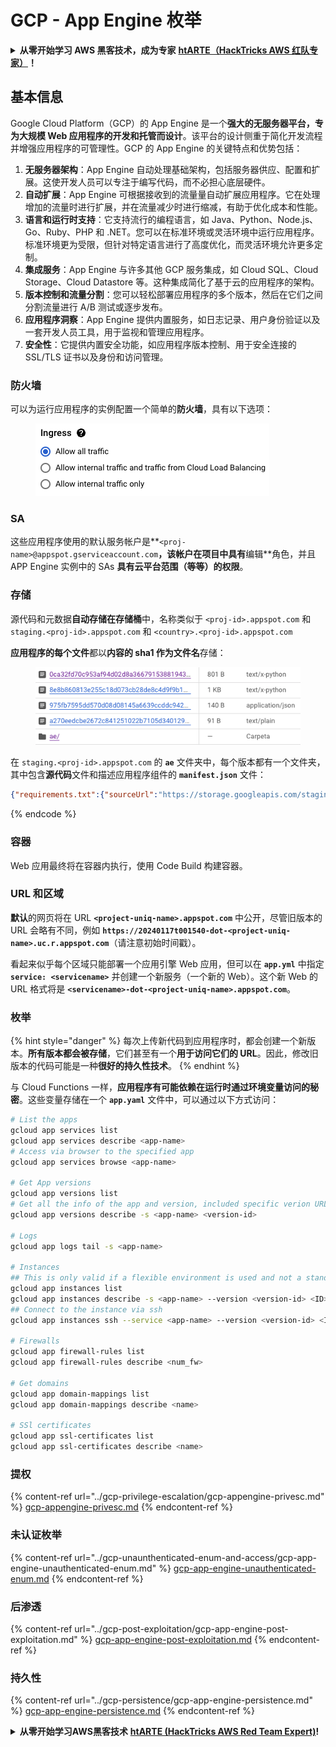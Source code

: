 # GCP - App Engine 枚举

<details>

<summary><strong>从零开始学习 AWS 黑客技术，成为专家</strong> <a href="https://training.hacktricks.xyz/courses/arte"><strong>htARTE（HackTricks AWS 红队专家）</strong></a><strong>！</strong></summary>

支持 HackTricks 的其他方式：

- 如果您想看到您的**公司在 HackTricks 中做广告**或**下载 PDF 版本的 HackTricks**，请查看[**订阅计划**](https://github.com/sponsors/carlospolop)!
- 获取[**官方 PEASS & HackTricks 商品**](https://peass.creator-spring.com)
- 探索[**PEASS 家族**](https://opensea.io/collection/the-peass-family)，我们的独家[**NFT**](https://opensea.io/collection/the-peass-family)收藏品
- **加入** 💬 [**Discord 群组**](https://discord.gg/hRep4RUj7f) 或 [**电报群组**](https://t.me/peass) 或在 **Twitter** 🐦 [**@hacktricks\_live**](https://twitter.com/hacktricks\_live)** 上关注我们**。
- 通过向 [**HackTricks**](https://github.com/carlospolop/hacktricks) 和 [**HackTricks Cloud**](https://github.com/carlospolop/hacktricks-cloud) github 仓库提交 PR 来分享您的黑客技巧。

</details>

## 基本信息 <a href="#reviewing-app-engine-configurations" id="reviewing-app-engine-configurations"></a>

Google Cloud Platform（GCP）的 App Engine 是一个**强大的无服务器平台，专为大规模 Web 应用程序的开发和托管而设计**。该平台的设计侧重于简化开发流程并增强应用程序的可管理性。GCP 的 App Engine 的关键特点和优势包括：

1. **无服务器架构**：App Engine 自动处理基础架构，包括服务器供应、配置和扩展。这使开发人员可以专注于编写代码，而不必担心底层硬件。
2. **自动扩展**：App Engine 可根据接收到的流量量自动扩展应用程序。它在处理增加的流量时进行扩展，并在流量减少时进行缩减，有助于优化成本和性能。
3. **语言和运行时支持**：它支持流行的编程语言，如 Java、Python、Node.js、Go、Ruby、PHP 和 .NET。您可以在标准环境或灵活环境中运行应用程序。标准环境更为受限，但针对特定语言进行了高度优化，而灵活环境允许更多定制。
4. **集成服务**：App Engine 与许多其他 GCP 服务集成，如 Cloud SQL、Cloud Storage、Cloud Datastore 等。这种集成简化了基于云的应用程序的架构。
5. **版本控制和流量分割**：您可以轻松部署应用程序的多个版本，然后在它们之间分割流量进行 A/B 测试或逐步发布。
6. **应用程序洞察**：App Engine 提供内置服务，如日志记录、用户身份验证以及一套开发人员工具，用于监视和管理应用程序。
7. **安全性**：它提供内置安全功能，如应用程序版本控制、用于安全连接的 SSL/TLS 证书以及身份和访问管理。

### 防火墙

可以为运行应用程序的实例配置一个简单的**防火墙**，具有以下选项：

<figure><img src="../../../.gitbook/assets/image (246).png" alt=""><figcaption></figcaption></figure>

### SA

这些应用程序使用的默认服务帐户是**`<proj-name>@appspot.gserviceaccount.com`**，该帐户在项目中具有**编辑**角色，并且 APP Engine 实例中的 SAs **具有云平台范围（等等）的权限**。

### 存储

源代码和元数据**自动存储在存储桶**中，名称类似于 `<proj-id>.appspot.com` 和 `staging.<proj-id>.appspot.com` 和 `<country>.<proj-id>.appspot.com`

**应用程序的每个文件**都以**内容的 sha1 作为文件名**存储：

<figure><img src="../../../.gitbook/assets/image (82).png" alt=""><figcaption></figcaption></figure>

在 `staging.<proj-id>.appspot.com` 的 **`ae`** 文件夹中，每个版本都有一个文件夹，其中包含**源代码**文件和描述应用程序组件的 **`manifest.json`** 文件：
```json
{"requirements.txt":{"sourceUrl":"https://storage.googleapis.com/staging.onboarding-host-98efbf97812843.appspot.com/a270eedcbe2672c841251022b7105d340129d108","sha1Sum":"a270eedc_be2672c8_41251022_b7105d34_0129d108"},"main_test.py":{"sourceUrl":"https://storage.googleapis.com/staging.onboarding-host-98efbf97812843.appspot.com/0ca32fd70c953af94d02d8a36679153881943f32","sha1Sum":"0ca32fd7_0c953af9_4d02d8a ...
```
{% endcode %}

### 容器

Web 应用最终将在容器内执行，使用 Code Build 构建容器。

### URL 和区域

**默认**的网页将在 URL **`<project-uniq-name>.appspot.com`** 中公开，尽管旧版本的 URL 会略有不同，例如 **`https://20240117t001540-dot-<project-uniq-name>.uc.r.appspot.com`**（请注意初始时间戳）。

看起来似乎每个区域只能部署一个应用引擎 Web 应用，但可以在 **`app.yml`** 中指定 **`service: <servicename>`** 并创建一个新服务（一个新的 Web）。这个新 Web 的 URL 格式将是 **`<servicename>-dot-<project-uniq-name>.appspot.com`**。

### 枚举

{% hint style="danger" %}
每次上传新代码到应用程序时，都会创建一个新版本。**所有版本都会被存储**，它们甚至有一个**用于访问它们的 URL**。因此，修改旧版本的代码可能是一种**很好的持久性技术**。
{% endhint %}

与 Cloud Functions 一样，**应用程序有可能依赖在运行时通过环境变量访问的秘密**。这些变量存储在一个 **`app.yaml`** 文件中，可以通过以下方式访问：
```bash
# List the apps
gcloud app services list
gcloud app services describe <app-name>
# Access via browser to the specified app
gcloud app services browse <app-name>

# Get App versions
gcloud app versions list
# Get all the info of the app and version, included specific verion URL and the env
gcloud app versions describe -s <app-name> <version-id>

# Logs
gcloud app logs tail -s <app-name>

# Instances
## This is only valid if a flexible environment is used and not a standard one
gcloud app instances list
gcloud app instances describe -s <app-name> --version <version-id> <ID>
## Connect to the instance via ssh
gcloud app instances ssh --service <app-name> --version <version-id> <ID>

# Firewalls
gcloud app firewall-rules list
gcloud app firewall-rules describe <num_fw>

# Get domains
gcloud app domain-mappings list
gcloud app domain-mappings describe <name>

# SSl certificates
gcloud app ssl-certificates list
gcloud app ssl-certificates describe <name>
```
### 提权

{% content-ref url="../gcp-privilege-escalation/gcp-appengine-privesc.md" %}
[gcp-appengine-privesc.md](../gcp-privilege-escalation/gcp-appengine-privesc.md)
{% endcontent-ref %}

### 未认证枚举

{% content-ref url="../gcp-unaunthenticated-enum-and-access/gcp-app-engine-unauthenticated-enum.md" %}
[gcp-app-engine-unauthenticated-enum.md](../gcp-unaunthenticated-enum-and-access/gcp-app-engine-unauthenticated-enum.md)
{% endcontent-ref %}

### 后渗透

{% content-ref url="../gcp-post-exploitation/gcp-app-engine-post-exploitation.md" %}
[gcp-app-engine-post-exploitation.md](../gcp-post-exploitation/gcp-app-engine-post-exploitation.md)
{% endcontent-ref %}

### 持久性

{% content-ref url="../gcp-persistence/gcp-app-engine-persistence.md" %}
[gcp-app-engine-persistence.md](../gcp-persistence/gcp-app-engine-persistence.md)
{% endcontent-ref %}

<details>

<summary><strong>从零开始学习AWS黑客技术</strong> <a href="https://training.hacktricks.xyz/courses/arte"><strong>htARTE (HackTricks AWS Red Team Expert)</strong></a><strong>!</strong></summary>

支持HackTricks的其他方式：

* 如果您想看到您的**公司在HackTricks中做广告**或**下载PDF格式的HackTricks**，请查看[**订阅计划**](https://github.com/sponsors/carlospolop)!
* 获取[**官方PEASS & HackTricks周边产品**](https://peass.creator-spring.com)
* 探索[**PEASS家族**](https://opensea.io/collection/the-peass-family)，我们的独家[**NFTs**](https://opensea.io/collection/the-peass-family)
* **加入** 💬 [**Discord群**](https://discord.gg/hRep4RUj7f) 或 [**电报群**](https://t.me/peass) 或 **关注**我们的**Twitter** 🐦 [**@hacktricks\_live**](https://twitter.com/hacktricks\_live)**.**
* 通过向[**HackTricks**](https://github.com/carlospolop/hacktricks)和[**HackTricks Cloud**](https://github.com/carlospolop/hacktricks-cloud) github仓库提交PR来分享您的黑客技巧。

</details>
